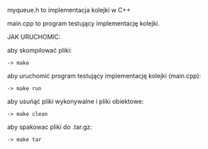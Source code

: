 myqueue.h to implementacja kolejki w C++

main.cpp to program testujący implementację kolejki.

JAK URUCHOMIC:

aby skompilować pliki:
```
-> make
```
aby uruchomić program testujący implementację kolejki (main.cpp):
```
-> make run
```
aby usuńąć pliki wykonywalne i pliki obiektowe:
```
-> make clean
```
aby spakowac pliki do .tar.gz:
```
-> make tar
```
